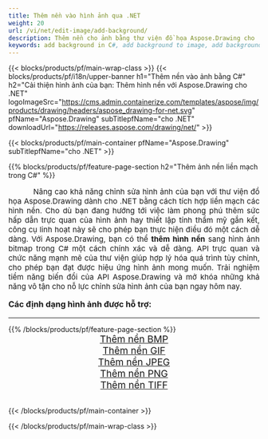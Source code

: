 ```yaml
---
title: Thêm nền vào hình ảnh qua .NET
weight: 20
url: /vi/net/edit-image/add-background/
description: Thêm nền cho ảnh bằng thư viện đồ họa Aspose.Drawing cho .NET (C#)
keywords: add background in C#, add background to image, add background to bitmap, graphic library cho .NET, edit images, edit background, drawing API
---
```


{{< blocks/products/pf/main-wrap-class >}}
{{< blocks/products/pf/i18n/upper-banner h1="Thêm nền vào ảnh bằng C#" h2="Cải thiện hình ảnh của bạn: Thêm hình nền với Aspose.Drawing cho .NET" logoImageSrc="https://cms.admin.containerize.com/templates/aspose/img/products/drawing/headers/aspose_drawing-for-net.svg" pfName="Aspose.Drawing" subTitlepfName="cho .NET" downloadUrl="https://releases.aspose.com/drawing/net/" >}}

{{< blocks/products/pf/main-container pfName="Aspose.Drawing" subTitlepfName="cho .NET" >}}

{{% blocks/products/pf/feature-page-section  h2="Thêm ảnh nền liền mạch trong C#" %}}
<p align="justify" style="text-indent:50px;font-size:15px;">
Nâng cao khả năng chỉnh sửa hình ảnh của bạn với thư viện đồ họa Aspose.Drawing dành cho .NET bằng cách tích hợp liền mạch các hình nền. Cho dù bạn đang hướng tới việc làm phong phú thêm sức hấp dẫn trực quan của hình ảnh hay thiết lập tính thẩm mỹ gắn kết, công cụ linh hoạt này sẽ cho phép bạn thực hiện điều đó một cách dễ dàng. Với Aspose.Drawing, bạn có thể <b>thêm hình nền</b> sang hình ảnh bitmap trong C# một cách chính xác và dễ dàng. API trực quan và chức năng mạnh mẽ của thư viện giúp hợp lý hóa quá trình tùy chỉnh, cho phép bạn đạt được hiệu ứng hình ảnh mong muốn. Trải nghiệm tiềm năng biến đổi của API Aspose.Drawing và mở khóa những khả năng vô tận cho nỗ lực chỉnh sửa hình ảnh của bạn ngay hôm nay.</p>

<h3 style="margin-top:16px;">
Các định dạng hình ảnh được hỗ trợ:
</h3>

<hr/>
{{% /blocks/products/pf/feature-page-section %}}
<div class="container-fluid productfamilypage bg-gray">
    <div class="convertypes bg-gray agp-content section">
        <div class="container">
		    <div class="row other-converters" style="font-size: 19px;text-align:center;">
		        <div class='col-md-3 other-converter remove-lp remove-rp'><a href="bmp/" style="padding:15px;">Thêm nền BMP</a></div>
                <div class='col-md-3 other-converter remove-lp remove-rp'><a href="gif/" style="padding:15px;">Thêm nền GIF</a></div>
                <div class='col-md-3 other-converter remove-lp remove-rp'><a href="jpeg/" style="padding:15px;">Thêm nền JPEG</a></div>
                <div class='col-md-3 other-converter remove-lp remove-rp'><a href="png/" style="padding:15px;">Thêm nền PNG</a></div>
                <div class='col-md-3 other-converter remove-lp remove-rp'><a href="tiff/" style="padding:15px;">Thêm nền TIFF</a></div>
             </div>
        </div>
    </div>
</div>
<br/>

{{< /blocks/products/pf/main-container >}}

{{< /blocks/products/pf/main-wrap-class >}}

